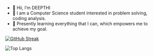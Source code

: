 - 👋 Hii, I’m DEEPTHI
- 👀 I am a Computer Science student interested in problem solving, coding analysis.
- 🌱 Presently learning everything that I can, which empowers me to achieve my goal.

<!---
deepthiinduri/deepthiinduri is a ✨ special ✨ repository because its `README.md` (this file) appears on your GitHub profile.
You can click the Preview link to take a look at your changes.
--->

[![GitHub Streak](https://github-readme-streak-stats.herokuapp.com/?user=deepthiinduri)](https://git.io/streak-stats)


![Top Langs](https://github-readme-stats.vercel.app/api/top-langs/?username=deepthiinduri&layout=compact&hide_border=true)


